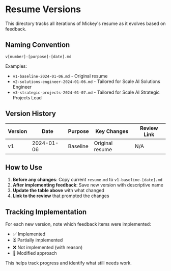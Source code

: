 # Resume Versions

This directory tracks all iterations of Mickey's resume as it evolves based on feedback.

## Naming Convention
`v[number]-[purpose]-[date].md`

Examples:
- `v1-baseline-2024-01-06.md` - Original resume
- `v2-solutions-engineer-2024-01-06.md` - Tailored for Scale AI Solutions Engineer
- `v3-strategic-projects-2024-01-07.md` - Tailored for Scale AI Strategic Projects Lead

## Version History

| Version | Date | Purpose | Key Changes | Review Link |
|---------|------|---------|-------------|-------------|
| v1 | 2024-01-06 | Baseline | Original resume | N/A |

## How to Use

1. **Before any changes**: Copy current `resume.md` to `v1-baseline-[date].md`
2. **After implementing feedback**: Save new version with descriptive name
3. **Update the table above** with what changed
4. **Link to the review** that prompted the changes

## Tracking Implementation

For each new version, note which feedback items were implemented:
- ✅ Implemented
- ⏳ Partially implemented  
- ❌ Not implemented (with reason)
- 🔄 Modified approach

This helps track progress and identify what still needs work. 